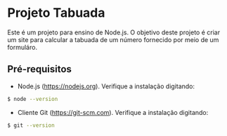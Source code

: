 # Projeto Tabuada

Este é um projeto para ensino de Node.js. O objetivo deste projeto é criar um site para calcular a tabuada de um número fornecido por meio de um formuláro.

## Pré-requisitos

* Node.js (https://nodejs.org). Verifique a instalação digitando:

```bash
$ node --version
```

* Cliente Git (https://git-scm.com). Verifique a instalação digitando:
```bash
$ git --version
```